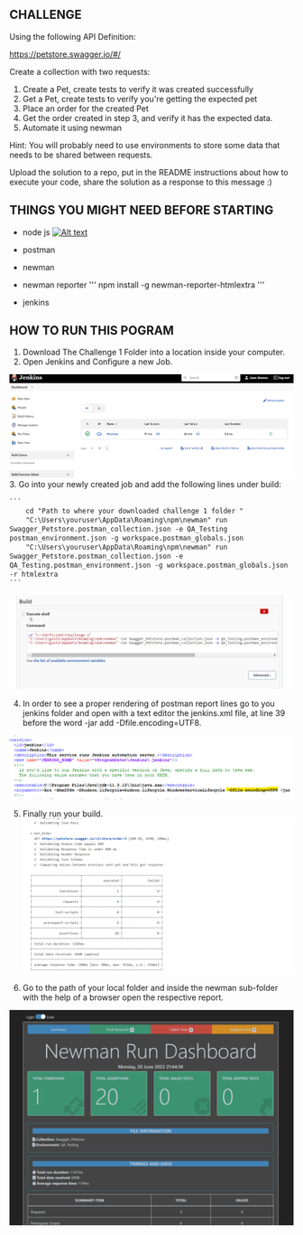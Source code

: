 ## CHALLENGE
Using the following API Definition: 

https://petstore.swagger.io/#/

Create a collection with two requests:
1. Create a Pet, create tests to verify it was created successfully
2. Get a Pet, create tests to verify you're getting the expected pet
3. Place an order for the created Pet
4. Get the order created in step 3, and verify it has the expected data.
5. Automate it using newman

Hint: You will probably need to use environments to store some data that needs to be shared between requests.

Upload the solution to a repo, put in the README instructions about how to execute your code, share the solution as a response to this message :)

## THINGS YOU MIGHT NEED BEFORE STARTING
- node js
    [![Alt text](https://img.youtube.com/vi/AuCuHvgOeB/0.jpg)](https://www.youtube.com/watch?v=AuCuHvgOeB)
- postman

- newman

- newman reporter
'''
npm install -g newman-reporter-htmlextra
'''
- jenkins

## HOW TO RUN THIS POGRAM
1. Download The Challenge 1 Folder into a location inside your computer.
2. Open Jenkins and Configure a new Job.

![Alt text](pictures//new_job.png?raw=true "New Job")
3. Go into your newly created job and add the following lines under build:

    ```
        cd "Path to where your downloaded challenge 1 folder "
        "C:\Users\youruser\AppData\Roaming\npm\newman" run Swagger_Petstore.postman_collection.json -e QA_Testing  postman_environment.json -g workspace.postman_globals.json
        "C:\Users\youruser\AppData\Roaming\npm\newman" run Swagger_Petstore.postman_collection.json -e QA_Testing.postman_environment.json -g workspace.postman_globals.json -r htmlextra
    ```
![Alt text](pictures//job_config.png?raw=true "Job Config")

4. In order to see a proper rendering of postman report lines go to you jenkins folder and open with a text editor the jenkins.xml file, at line 39 before the word -jar add -Dfile.encoding=UTF8.

![Alt text](pictures//utf-8.png?raw=true "UTF-8")

5. Finally run your build.
![Alt text](pictures//built.png?raw=true "Built")

6. Go to the path of your local folder and inside the newman sub-folder with the help of a browser open the respective report.

![Alt text](pictures//report.png?raw=true "Report")



